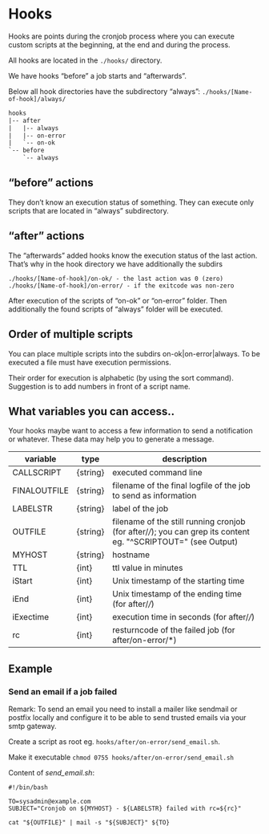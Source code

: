 # Hooks

Hooks are points during the cronjob process where you can execute custom scripts at the beginning, at the end and during the process.

All hooks are located in the `./hooks/` directory.

We have hooks “before” a job starts and “afterwards”.

Below all hook directories have the subdirectory “always”: `./hooks/[Name-of-hook]/always/`

```txt
hooks
|-- after
|   |-- always
|   |-- on-error
|   `-- on-ok
`-- before
    `-- always
```

## “before” actions

They don’t know an execution status of something. They can execute only scripts that are located in “always” subdirectory.

## “after” actions

The “afterwards” added hooks know the execution status of the last action. That’s why in the hook directory we have additionally the subdirs

    ./hooks/[Name-of-hook]/on-ok/ - the last action was 0 (zero)
    ./hooks/[Name-of-hook]/on-error/ - if the exitcode was non-zero

After execution of the scripts of “on-ok” or “on-error” folder. Then additionally the found scripts of “always” folder will be executed.

## Order of multiple scripts

You can place multiple scripts into the subdirs on-ok|on-error|always. To be executed a file must have execution permissions.

Their order for execution is alphabetic (by using the sort command). Suggestion is to add numbers in front of a script name.

## What variables you can access..

Your hooks maybe want to access a few information to send a notification or whatever.
These data may help you to generate a message.

| variable     | type     | description |
|---           |---       |---          |
| CALLSCRIPT   | {string} | executed command line |
| FINALOUTFILE | {string} | filename of the final logfile of the job to send as information |
| LABELSTR     | {string} | label of the job|
| OUTFILE      | {string} | filename of the still running cronjob (for after/*/*); you can grep its content eg. "^SCRIPTOUT=" (see Output)  |
| MYHOST       | {string} | hostname|
| TTL          | {int}    | ttl value in minutes|
| iStart       | {int}    | Unix timestamp of the starting time|
| iEnd         | {int}    | Unix timestamp of the ending time (for after/*/*)|
| iExectime    | {int}    | execution time in seconds (for after/*/*)|
| rc           | {int}    | resturncode of the failed job (for after/on-error/*)|

## Example

### Send an email if a job failed

Remark: 
To send an email you need to install a mailer like sendmail or postfix locally and configure it to be able to send trusted emails via your smtp gateway.

Create a script as root eg. `hooks/after/on-error/send_email.sh`.

Make it executable `chmod 0755 hooks/after/on-error/send_email.sh`

Content of *send_email.sh*:

```shell
#!/bin/bash

TO=sysadmin@example.com
SUBJECT="Cronjob on ${MYHOST} - ${LABELSTR} failed with rc=${rc}"

cat "${OUTFILE}" | mail -s "${SUBJECT}" ${TO}
```
